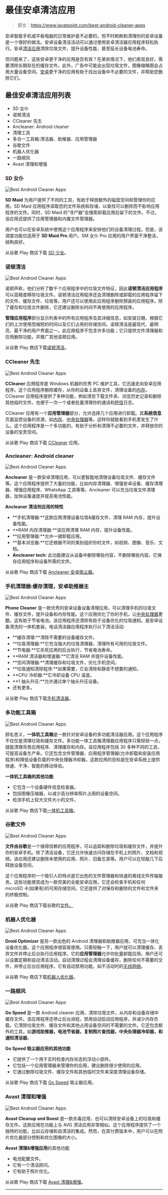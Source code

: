 # 最佳安卓清洁应用

> 原文：<https://www.javatpoint.com/best-android-cleaner-apps>

安卓智能手机或平板电脑的日常维护是不必要的，但不时刷刷和清理你的安卓设备是一个很好的做法。安卓设备清洁活动可以通过使用安卓清洁器应用程序轻松执行。安卓[清洁应用](https://www.javatpoint.com/device-cleaner-and-booster-for-android)清除垃圾文件，提升设备性能，甚至延长设备电池寿命。

但问题来了，这些安卓更干净的应用是否有效？在某些情况下，他们表现良好。需要清除长期存在的缓存文件。此外，广告中可能会出现垃圾文件，图像缩略图会占用大量设备空间。[安卓](https://www.javatpoint.com/android-tutorial)更干净的应用有助于找出设备中不必要的文件，并帮助您删除它们。

## 最佳安卓清洁应用列表

*   SD 女仆
*   诺顿清洁
*   CCleaner 先生
*   Ancleaner: Android cleaner
*   清理工具
*   多合一工具箱:清洁器、助推器、应用管理器
*   谷歌文件
*   机器人优化器
*   一路顺风
*   Avast 清理和增强

### SD 女仆

![Best Android Cleaner Apps](img/561879402b7bf723144b09c9bee261e1.png)

**SD Maid** 为用户提供了不同的工具，有助于释放额外的磁盘空间和管理你的应用。SD Maid 应用程序读取您的文件系统和存储，以查找可以删除而不影响应用程序的文件。同时，SD Maid 的“寻尸器”会搜索卸载应用后留下的文件。不过，该应用还提供了应用管理器和内置文件管理器。

用户也可以在安卓系统中使用这个应用程序来安排他们的设备清理过程。但是，该调度功能仅适用于 **SD Maid Pro** 用户。SM 女仆 Pro 应用的用户界面干净整洁，结构良好。

从谷歌 Play 商店下载 [SD 少女](https://play.google.com/store/apps/details?id=eu.thedarken.sdm)。

### 诺顿清洁

![Best Android Cleaner Apps](img/78a52fea6f7d3a85e055ad9ee9363323.png)

诺顿声称，他们分析了数千个应用程序中的垃圾文件特征，因此**诺顿清洁应用程序**可以高精度移除垃圾文件。诺顿清洁应用程序还会清理删除或卸载的应用程序留下的文件、缓存文件、垃圾等。用户还可以使用此应用程序删除预装的应用程序。除了缓存和垃圾文件删除，它还建议删除长时间不再使用的应用程序。

**管理应用程序**部分显示列表中的所有应用程序及其详细信息，如安装日期、根据它们的上次使用而缩短的时间以及它们占用的存储空间。诺顿清洁是最现代、最明亮、最干净的用户界面之一。此应用程序不包含许多功能；它只提供文件清理器和应用删除功能，并推广其他诺顿应用。

从谷歌 Play 商店下载[诺顿清洁](https://play.google.com/store/apps/details?id=com.symantec.cleansweep)。

### CCleaner 先生

![Best Android Cleaner Apps](img/93ceda78a0c8adca3c107286654e9cd4.png)

**CCleaner** 应用程序是 Windows 机器的优秀 PC 维护工具，它迅速走向安卓应用程序。这个应用程序删除缓存，从你的设备上丢弃文件，清理设备的[内存](https://www.javatpoint.com/ram)。CCleaner 应用程序提供了多种功能，例如清空下载文件夹、浏览历史记录和删除其他临时文件。也便于一次一个或者批量清理你的通话和[短信](https://www.javatpoint.com/sms-full-form)日志。

CCleaner 应用有一个**应用管理器**部分，允许选择几个应用进行卸载。其**系统信息**页面监控设备的资源，如[内存](https://www.javatpoint.com/ram-full-form)、[中央处理器](https://www.javatpoint.com/cpu-full-form)等。这样你就能看到手机里发生了什么。这个应用程序是一个多功能的，有助于分析和清理不必要的文件，并释放你的设备的宝贵空间。

从谷歌 Play 商店下载 [CCleaner](https://play.google.com/store/apps/details?id=com.piriform.ccleaner) 应用。

### Ancleaner: Android cleaner

![Best Android Cleaner Apps](img/166cfbd67f36756f921edecf8a7f58e9.png)

**Ancleaner** 是一款安卓清理应用，可以更智能地清理设备垃圾文件、缓存文件等。这个应用程序提供了大量的功能，比如内存清理器、增强安卓设备、缓存清理器、增强应用程序、WhatsApp 工具等等。Ancleaner 可以充当垃圾文件清理器，加快设备速度并提高电池性能。

**Ancleaner 清洁剂应用的特性**

*   **手机清理器:**这款应用清理设备垃圾&缓存文件，清理 RAM 内存，提升设备性能。
*   **RAM 内存清理器:**该应用清理 RAM 内存，提升设备性能。
*   **应用管理器:**允许一键卸载应用。
*   **基本浏览器:**它还根据不同的类别组织你的文件，如视频、图像、音乐、文档。
*   **Ancleaner tech:** 此功能建议从设备中删除哪些内容，不删除哪些内容。它保存应用程序和设备所需的文件。

从谷歌 Play 商店下载 [Ancleaner 安卓吸尘器](https://play.google.com/store/apps/details?id=appinventor.ai_mmfrutos7878.Ancleaner)。

### 手机清理器:缓存清理，安卓助推器主

![Best Android Cleaner Apps](img/c711ea9b714650e9c6acfc6d9e06012a.png)

**Phone Cleaner** 是一款优秀的安卓设备设备清理应用，可以清理手机的垃圾文件、缓存文件，提升设备和内存性能。这个应用优化了你的手机，让[中央处理器](https://www.javatpoint.com/central-processing-unit)更酷，这有助于节省电池。该应用程序还清除有助于设备优化的垃圾通知。是安卓设备清洗的一体机套装。电话清洁器应用程序执行以下清洁活动:

*   **缓存清理:**清除不需要的设备缓存文件。
*   **垃圾清理器:**它充当强大的垃圾清理器，清理所有可用的垃圾文件。
*   **节电器:**它杀死应用的后台执行，节省电池寿命。
*   **RAM 清洁器和增速器:**它清洁 RAM 并提升设备性能。
*   **空间清理器:**清理缓存和垃圾文件，优化手机空间。
*   **垃圾通知清除程序:**如果需要，它会清除和静音不想要的通知。
*   **CPU 冷却器:**它冷却设备 CPU 温度。
*   **1 抽头升压:**允许通过单个抽头升压设备。
*   还有更多。

从谷歌 Play 商店下载[手机清洁器](https://play.google.com/store/apps/details?id=phone.cleaner.speed.booster.cache.clean.android.master)。

### 多功能工具箱

![Best Android Cleaner Apps](img/07508e321bff0d96e40412689b99b153.png)

顾名思义，**一体机工具箱**是一款针对安卓设备的多功能清洁器应用。这个应用程序不仅仅是清理垃圾和缓存文件。多功能一体工具箱清理器应用程序只需轻轻一点，就能清理背景应用程序、清理缓存和内存。该应用程序包括 30 多种不同的工具，可提高设备生产率。它还包含文件管理器、应用程序管理器(允许卸载和安装应用程序)和降低设备负载的中央处理器冷却器。这款应用的目标是在安卓系统上提供快速、干净、智能的移动体验。

**一体机工具箱的其他功能**

*   它包含一个设备硬件信息检查器。
*   包括图像压缩器，以减少高分辨率照片占用的设备空间。
*   检测手机上较大文件大小的文件。

从谷歌 Play 商店下载[一体机工具箱](https://play.google.com/store/apps/details?id=imoblife.toolbox.full)。

### 谷歌文件

![Best Android Cleaner Apps](img/9b223057a2250e6ca405a7c572a85fa8.png)

**文件由谷歌**是一个值得信赖的应用程序，可以追踪和删除垃圾和缓存文件，并提升你的安卓手机。除了清洁设备，它还允许快速访问存储在手机上的照片、文档和视频。该应用还建议删除未使用的应用、照片、旧备忘录等。用户可以在轻敲几下后释放设备空间。

这个应用程序的一个吸引人的特点是它出色的文件管理器和快速的离线文件传输服务。这些功能使其成为一款完美的全能安卓应用。它还会检查手机和任何 microSD 卡(如果有)的可用存储空间。它还提供了对保存和删除的文件和文件夹的终极控制。

从谷歌 Play 商店下载谷歌的[文件。](https://play.google.com/store/apps/details?id=com.google.android.apps.nbu.files)

### 机器人优化器

![Best Android Cleaner Apps](img/45af73b4ed669063e7e5a6cb6ab6d6d0.png)

**Droid Optimizer** 是另一款出色的 Android 清理器和助推器应用，可充当一体化设备优化器。这个应用程序很容易使用。只需轻触一下，用户就可以清理缓存、丢弃文件并停止后台执行应用程序。它的**应用管理器**允许你批量卸载应用。用户还可以设置定期和自动清洁活动。自动清理过程会清理设备缓存，删除任何不需要的文件，并停止后台应用程序。它有自动禁用功能，如不活动时的[无线网络](https://www.javatpoint.com/wifi-full-form)。

从谷歌 Play 商店下载[机器人优化器](https://play.google.com/store/apps/details?id=com.ashampoo.droid.optimizer)。

### 一路顺风

![Best Android Cleaner Apps](img/d48a1f98a79302b71ea4165093261e7d.png)

**Go Speed** 是一款 Android cleaner 应用，清除垃圾文件，从内存和设备存储中缓存文件。该应用程序还停止后台进程，禁用自动启动应用程序，并减少内存负载。它清除垃圾文件、缓存文件和其他占用设备空间的不需要的文件。它还包含额外的工具，如**游戏助推器，电池节省器，复制照片查找器，中央处理器冷却器，**和**通知清洁器**。

**Go Speed 吸尘器应用的其他功能**

*   它提供了一个用于实时检查内存状态的浮动小部件。
*   它包括一个应用管理器来管理你的应用，建议删除很少使用的应用。
*   它通过删除垃圾文件、缓存文件和其他临时文件来深度清理设备存储。

从谷歌 Play 商店下载 [Go Speed](https://play.google.com/store/apps/details?id=com.gto.zero.zboost) 吸尘器应用。

### Avast 清理和增强

![Best Android Cleaner Apps](img/5998a5678a1ee7aeebcb6d19591721e0.png)

**Avast Cleanup and Boost** 是一款杀毒应用，也可以清除安卓设备上的垃圾和缓存文件。这款应用在功能上与 AVG 清洁应用非常相似。这个应用程序提供了一个独特的功能，比如云存储和自清洁的集成。然而，在其付费版本中，用户可以在照片优化器部分控制和优化图像的大小。

**Avast 清理&增强应用**的其他功能

*   电池配置文件。
*   它有一个清洁顾问。
*   它有助于照片优化。

从谷歌 Play 商店下载 [Avast 清理&增强](https://play.google.com/store/apps/details?id=com.avast.android.cleaner)。

* * *